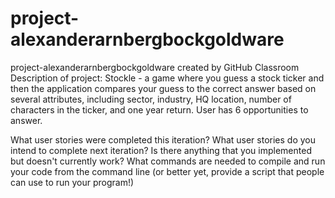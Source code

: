 # project-alexanderarnbergbockgoldware
project-alexanderarnbergbockgoldware created by GitHub Classroom
Description of project: 
Stockle - a game where you guess a stock ticker and then the application compares your guess to the correct answer based on several attributes, including sector, industry, HQ location, number of characters in the ticker, and one year return. User has 6 opportunities to answer.

What user stories were completed this iteration?
What user stories do you intend to complete next iteration?
Is there anything that you implemented but doesn't currently work?
What commands are needed to compile and run your code from the command line (or better yet, provide a script that people can use to run your program!)
